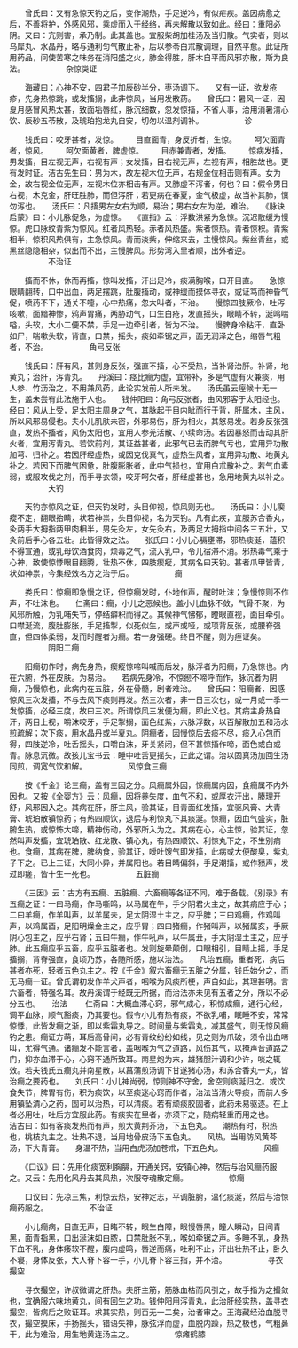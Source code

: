 <!-- { "loadSidebar": true } -->
　　曾氏曰：又有急惊天钓之后，变作潮热，手足逆冷，有似疟疾。盖因病愈之后，不善将护，外感风邪，乘虚而入于经络，再未解散以致如此。经曰：重阳必阴。又曰：亢则害，承乃制。此其盖也。宜服柴胡加桂汤及当归散。气实者，则以乌犀丸、水晶丹，略与通利匀气散止补，后以参苓白朮散调理，自然平愈。此证所用药品，间使苦寒之味务在消阳盛之火，肺金得胜，肝木自平而风邪亦散，斯为良法。
　　　　　杂惊类证

　　海藏曰：心神不安，四君子加辰砂半分，枣汤调下。　　又有一证，欲发疮疹，先身热惊跳，或发搐搦，此非惊风，当用发散药。　　曾氏曰：暑风一证，因夏月感冒风热太甚，致面垢唇红，脉沉细数，忽发惊搐，不省人事，治用消暑清心饮、辰砂五苓散，及琥珀抱龙丸自安，切勿以温剂调补。
　　　　　诊

　　钱氏曰：咬牙甚者，发惊。
　　目直面青，身反折者，生惊。
　　呵欠面青者，惊风。
　　呵欠面黄者，脾虚惊。
　　目赤兼青者，发搐。
　　惊病发搐，男发搐，目左视无声，右视有声；女发搐，目右视无声，左视有声，相胜故也。更有发时证。洁古先生曰：男为木，故左视木位无声，右规金位相击则有声。女为金，故右视金位无声，左视木位亦相击有声。又肺虚不泻者，何也？曰：假令男目右视，木克金，肝旺胜肺，而但泻肝；若更病在春夏，金气极虚，故当补其肺，慎勿泻也。　　汤氏曰：凡搐男左女右为顺，易治；男右女左为逆，难治。　　《脉诀启蒙》曰：小儿脉促急，为虚惊。　　《直指》云：浮数洪紧为急惊。沉迟散缓为慢惊。虎口脉纹青紫为惊风。红者风热轻。赤者风热盛。紫者惊热。青者惊积。青紫相半，惊积风热俱有，主急惊风。青而淡紫，伸缩来去，主慢惊风。紫丝青丝，或黑丝隐隐相杂，似出而不出，主慢脾风。形势湾入里者顺，出外者逆。
　　　　　不治证

　　搐而不休，休而再搐，惊叫发搐，汗出足冷，痰满胸喉，口开目直。　　急惊眼睛翻转，口中出血，两足摆跳，肚腹搐动，或神缓而摸体寻衣，或证笃而神昏气促，喷药不下，通关不嚏，心中热痛，忽大叫者，不治。　　慢惊四肢厥冷，吐泻咳嗽，面黯神惨，鸦声胃痛，两胁动气，口生白疮，发直摇头，眼睛不转，涎鸣喘嗌，头软，大小二便不禁，手足一边牵引者，皆为不治。　　慢脾身冷粘汗，直卧如尸，喘嗽头软，背直，口禁，摇头，痰如牵锯之声，面无润泽之色，缩唇气粗者，不治。
　　　　　角弓反张

　　钱氏曰：肝有风，甚则身反张，强直不搐，心不受热，当补肾治肝。补肾，地黄丸；治肝，泻青丸。　　丹溪曰：痉比癎为虚，宜带补，多是气虚有火兼痰，用人参、竹沥治之，不用兼风药，此论实发前人所未发。　　汤氏虽云痓候十无一生，盖未尝有此法施于人也。　　钱仲阳曰：角弓反张者，由风邪客于太阳经也。经曰：风从上受，足太阳主周身之气，其脉起于目内眦而行于背，肝属木，主风，所以风邪易侵也。夫小儿肌肤未密，外邪易伤，肝为相火，其怒易发。若身反张强直，发热不搐者，风伤太阳也，宜用人参羌活散、小续命汤。若因暴怒而击动其肝火者，宜用泻青丸。若饮前剂，其证益甚者，此邪气已去而脾气亏也，宜用异功散加芎、归补之。若因肝经虚热，或因克伐真气，虚热生风者，宜用异功散、地黄丸补之。若因下而脾气困惫，肚腹膨胀者，此中气损也，宜用白朮散补之。若气血素弱，或服攻伐之剂，而手寻衣领，咬牙呵欠者，肝经虚甚也，急用地黄丸以补之。
　　　　　天钓

　　天钓亦惊风之证，但天钓发时，头目仰视，惊风则无也。　　汤氏曰：小儿瘈瘲不定，翻眼抬睛，状若神祟，头目仰视，名为天钓。凡有此疾，宜服苏合香丸，灸两手大拇指两甲肉相半，男先灸左，女先灸右，及两足大拇指中间各三五壮，又灸前后手心各五壮。此皆得效之法。　　张氏曰：小儿心膈壅滞，邪热痰涎，蕴积不得宣通，或乳母饮酒食肉，烦毒之气，流入乳中，令儿宿滞不消。邪热毒气乘于心神，致使惊悸眼目翻腾，壮热不休，四肢瘈瘲，其病名曰天钓。甚者爪甲皆青，状如神祟，今集经效名方之治于后。
　　　　　癎

　　娄氏曰：惊癎即急慢之证，但惊癎发时，仆地作声，醒时吐沫；急慢惊则不作声，不吐沫也。　　仁斋曰：癎，小儿之恶候也。盖小儿血脉不敛，气骨不聚，为风邪所触，为乳哺失节，停结癖积而得之。其候神气怫郁，瞪眼直视，面目牵引。口噤涎流，腹肚膨胀，手足搐掣，似死似生，或声或哑，或项背反张，或腰脊强直，但四体柔弱，发而时醒者为癎。若一身强硬。终日不醒，则为痓证矣。
　　　　　阴阳二癎

　　阳癎初作时，病先身热，瘈瘲惊啼叫喊而后发，脉浮者为阳癎，乃急惊也。内在六腑，外在皮肤。为易治。　　若病先身冷，不惊瘛不啼呼而作，脉沉者为阴癎，乃慢惊也，此病内在五脏，外在骨髓，剧者难治。　　曾氏曰：阳癎者，因感惊风三次发搐，不与去风下痰则再发。然三次者，非一日三次也，或一月或一季一发惊搐，必经三度，故曰三次。所谓惊风三发便为癎，即此义也。其病主身热自汗，两目上视，嚼沫咬牙，手足掣搦，面色红紫，六脉浮数，以百解散加五和汤水煎疏解；次下痰，用水晶丹或半夏丸。阴癎者，因慢惊后去痰不尽，痰入心包而得，四肢逆冷，吐舌摇头，口嚼白沫，牙关紧闭，但不甚惊搐作啼，面色或白或青。脉息沉微。故孩儿宝书云：睡中吐舌更摇头，正此之谓。治以固真汤加回生汤同煎，调宽气饮和解。
　　　　　风惊食三癎

　　按《千金》论三癎，盖有三因之分。风癎属外因，惊癎属内因，食癎属不内外因也。又按《全婴方》云：风癎，因将养失度，血气不和，或厚衣汗出，腠理开舒，风邪因入之。其病在肝，肝主风，验其证，目青面红发搐，宜驱风膏、大青膏、琥珀散镇惊药；有热四顺饮，退后与利惊丸下其痰涎。惊癎，因血气盛实，脏腑生热，或惊怖大啼，精神伤动，外邪所入为之。其病在心，心主惊，验其证，忽然叫声发搐，宜琥珀散、红龙散、镇心丸，有热四顺饮、利惊丸下之，不生别病也。食癎，其病在脾，脾纳食，验其证，嗳吐馊气即发搐，此病或大便酸臭，紫丸子下之。已上三证，大同小异，并属阳也。若目睛偏斜，手足潮搐，或作豮声，发过即瘥，皆十生一死也。
　　　　　五脏癎

　　《三因》云：古方有五癎、五脏癎、六畜癎等各证不同，难于备载。《别录》有五癎之证：一曰马癎，作马嘶鸣，以马属在午，手少阴君火主之，故其病应于心；二曰羊癎，作羊叫声，以羊属未，足太阴湿土主之，应乎脾；三曰鸡癎，作鸡叫声，以鸡属酉，足阳明燥金主之，应乎胃；四曰猪癎，作猪叫声，以猪属亥，手厥阴心包主之，应乎右肾；五曰牛癎，作牛吼声，以牛属丑，手太阴湿土主之，应乎肺。此五癎应乎五畜，应乎五脏者也。发则旋晕颠倒，口眼相引，目睛上摇，手足搐搦，背脊强直，食顷乃苏，各随所感，施以治法。　　凡治五癎，重者死，病后甚者亦死，轻者五色丸主之。按《千金》叙六畜癎无五脏之分属，钱氏始分之，而无马癎一证。曾氏谓初发作羊犬声者，咽喉为风痰所梗，声自如此，其理甚明。言六畜者，特强名耳。故丹溪谓于经既无所据，而治法亦未见有五者之分，所以不必分五也。　　治法
　　仁斋曰：大概血滞心窍，邪气成心，积惊成癎，通行心经，调平血脉，顺气豁痰，乃其要也。假令小儿有热有痰，不欲乳哺，眠睡不安，常常惊悸，此皆发癎之渐，即以紫霜丸导之。时间量与紫霜丸，减其盛气，则无惊风癎钓之患。癎证方萌，耳后高骨间，必有青纹纷纷如线，见之则为爪破，须令出血啼叫，尤得气通。诸癎发不能言者，盖咽喉为气之道路，风伤其气，以掩声音道路之门，抑亦血滞于心，心窍不通所致耳。南星炮为末，雄猪胆汁调和少许，啖之辄效。若夫钱氏五癎丸并南星散，以菖蒲煎汤调下甘遂猪心汤，和苏合香丸一丸，皆治癎之要药也。　　刘氏曰：小儿神尚弱，惊则神不守舍，舍空则痰涎归之。或饮食失节，脾胃有伤，积为痰饮，以至痰迷心窍而作者，治法当清火导痰，而前人多用镇坠清心之药，固可以治热，可以清痰。若有顽痰胶固者，此药未易驱逐。在上者必用吐，吐后方宜服此药。有痰实在里者，亦须下之，随病轻重而用之也。　　洁古曰：如有客痰发热而有声，煎大黄荆芥汤，下五色丸。　　潮热有时，积热也，桃枝丸主之。壮热不退，当用地骨皮汤下五色丸。　　风热，当用防风黄芩汤，下大青膏。　　身温不热，当用白虎汤加苍朮，下五色丸。
　　　　　风癎

　　《口议》曰：先用化痰宽利胸膈，开通关窍，安镇心神，然后与治风癎药服之。又云：先用化风丹去其风热，次服夺魂散定癎。
　　　　　惊癎

　　口议曰：先凉三焦，利惊去热，安神定志，平调脏腑，温化痰涎，然后与治惊癎药服之。
　　　　　不治证

　　小儿癎病，目直无声，目睹不转，眼生白障，眼慢唇黑，瞳人瞬动，目间青黑，面青指黑，口出涎沫如白脓，口禁肚胀不乳，喉如牵锯之声。多睡不乳，身热下血不乳，身体痿软不醒，腹内虚鸣，唇逆而痛，吐利不止，汗出壮热不止，卧久不寝，身体反张，大人脊下容一手，小儿脊下容三指，并不治。
　　　　　寻衣撮空

　　寻衣撮空，许叔微谓之肝热。夫肝主筋，筋脉血枯而风引之，故手指为之撮敛也，宜确服六味地黄丸，间有回生之功。钱仲阳用泻青丸，此治肝经实热，盖寻衣撮空，皆病后之败证耳。求其实热，则百无一二矣，治者审之。王海藏经治血脱寻衣，撮空摸床，手扬摇头，错语失神，脉弦浮而虚，血脱内躁，热之极也，气粗鼻干，此为难治，用生地黄连汤主之。
　　　　　惊瘫鹤膝

